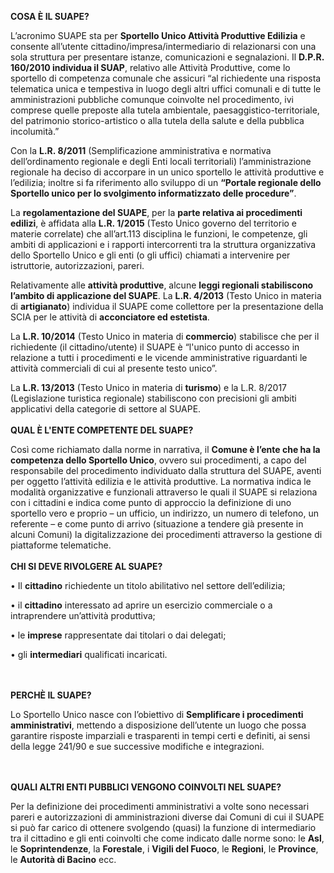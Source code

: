 **COSA È IL SUAPE?**

L’acronimo SUAPE sta per **Sportello Unico Attività Produttive Edilizia** e consente all’utente cittadino/impresa/intermediario di relazionarsi con una sola struttura per presentare istanze, comunicazioni e segnalazioni.
Il **D.P.R. 160/2010 individua il SUAP**, relativo alle Attività Produttive, come lo sportello di competenza comunale che assicuri “al richiedente una risposta telematica unica e tempestiva in luogo degli altri uffici comunali e di tutte le amministrazioni pubbliche comunque coinvolte nel procedimento, ivi comprese quelle preposte alla tutela ambientale, paesaggistico-territoriale, del patrimonio storico-artistico o alla tutela della salute e della pubblica incolumità.”

Con la **L.R. 8/2011** (Semplificazione amministrativa e normativa dell’ordinamento regionale e degli Enti locali territoriali) l’amministrazione regionale ha deciso di accorpare in un unico sportello le attività produttive e l’edilizia; inoltre si fa riferimento allo sviluppo di un **“Portale regionale dello Sportello unico per lo svolgimento informatizzato delle procedure”**.

La **regolamentazione del SUAPE**, per la **parte relativa ai procedimenti edilizi**, è affidata alla **L.R. 1/2015** (Testo Unico governo del territorio e materie correlate) che all’art.113 disciplina le funzioni, le competenze, gli ambiti di applicazioni e i rapporti intercorrenti tra la struttura organizzativa dello Sportello Unico e gli enti (o gli uffici) chiamati a intervenire per istruttorie, autorizzazioni, pareri.

Relativamente alle **attività produttive**, alcune **leggi regionali stabiliscono l’ambito di applicazione del SUAPE**.
La **L.R. 4/2013** (Testo Unico in materia di **artigianato**) individua il SUAPE come collettore per la presentazione della SCIA per le attività di **acconciatore ed estetista**.

La **L.R. 10/2014** (Testo Unico in materia di **commercio**) stabilisce che per il richiedente (il cittadino/utente) il SUAPE è “l'unico punto di accesso in relazione a tutti i procedimenti e le vicende amministrative riguardanti le attività commerciali di cui al presente testo unico”.

La **L.R. 13/2013** (Testo Unico in materia di **turismo**) e la L.R. 8/2017 (Legislazione turistica regionale) stabiliscono con precisioni gli ambiti applicativi della categorie di settore al SUAPE.
<br><br>
**QUAL È  L'ENTE COMPETENTE DEL SUAPE?**

Così come richiamato dalla norme in narrativa, il **Comune è l’ente che ha la competenza dello Sportello Unico**, ovvero sui procedimenti, a capo del responsabile del procedimento individuato dalla struttura del SUAPE, aventi per oggetto l’attività edilizia e le attività produttive.
La normativa indica le modalità organizzative e funzionali attraverso le quali il SUAPE si relaziona con i cittadini e indica come punto di approccio la definizione di uno sportello vero e proprio – un ufficio, un indirizzo, un numero di telefono, un referente – e come punto di arrivo (situazione a tendere già presente in alcuni Comuni) la digitalizzazione dei procedimenti attraverso la gestione di piattaforme telematiche.
<br><br>
**CHI SI DEVE RIVOLGERE AL SUAPE?**

•	Il **cittadino** richiedente un titolo abilitativo nel settore dell’edilizia;

•	il **cittadino** interessato ad aprire un esercizio commerciale o a intraprendere un’attività produttiva;

•	le **imprese** rappresentate dai titolari o dai delegati;

•	gli **intermediari** qualificati incaricati.


<br><br>
**PERCHÈ IL SUAPE?**

Lo Sportello Unico nasce con l’obiettivo di **Semplificare i procedimenti amministrativi**, mettendo a disposizione dell’utente un luogo che possa garantire risposte imparziali e trasparenti in tempi certi e definiti, ai sensi della legge 241/90 e sue successive modifiche e integrazioni.

<br><br>
**QUALI ALTRI ENTI PUBBLICI VENGONO COINVOLTI NEL SUAPE?**

Per la definizione dei procedimenti amministrativi a volte sono necessari pareri e autorizzazioni di amministrazioni diverse dai Comuni di cui il SUAPE si può far carico di ottenere svolgendo (quasi) la funzione di intermediario tra il cittadino e gli enti coinvolti che come indicato dalle norme sono: le **Asl**, le **Soprintendenze**, la **Forestale**, i **Vigili del Fuoco**, le **Regioni**, le **Province**, le **Autorità di Bacino** ecc.
